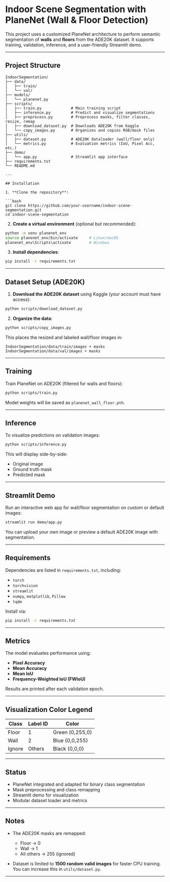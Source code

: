 # Indoor Scene Segmentation with PlaneNet (Wall & Floor Detection)

This project uses a customized PlaneNet architecture to perform semantic segmentation of **walls** and **floors** from the ADE20K dataset. It supports training, validation, inference, and a user-friendly Streamlit demo.

---

##  Project Structure

```
IndoorSegmentation/
├── data/
│   ├── train/
│   └── val/
├── models/
│   └── planenet.py
├── scripts/
│   ├── train.py             # Main training script
│   ├── inference.py         # Predict and visualize segmentations
│   ├── preprocess.py        # Preprocess masks, filter classes, resize, remap
│   ├── download_dataset.py  # Downloads ADE20K from Kaggle
│   └── copy_images.py       # Organizes and copies RGB/mask files
├── utils/
│   ├── dataset.py           # ADE20K dataloader (wall/floor only)
│   └── metrics.py           # Evaluation metrics (IoU, Pixel Acc, etc.)
├── demo/
│   └── app.py               # Streamlit app interface
├── requirements.txt
└── README.md

---

## Installation

1. **Clone the repository**:

```bash
git clone https://github.com/your-username/indoor-scene-segmentation.git
cd indoor-scene-segmentation
```

2. **Create a virtual environment** (optional but recommended):

```bash
python -m venv planenet_env
source planenet_env/bin/activate     # Linux/macOS
planenet_env\Scripts\activate        # Windows
```

3. **Install dependencies**:

```bash
pip install -r requirements.txt
```

---

## Dataset Setup (ADE20K)

1. **Download the ADE20K dataset** using Kaggle (your account must have access):

```bash
python scripts/download_dataset.py
```

2. **Organize the data**:

```bash
python scripts/copy_images.py
```

This places the resized and labeled wall/floor images in:

```
IndoorSegmentation/data/train/images + masks
IndoorSegmentation/data/val/images + masks
```

---

## Training

Train PlaneNet on ADE20K (filtered for walls and floors):

```bash
python scripts/train.py
```

Model weights will be saved as `planenet_wall_floor.pth`.

---

## Inference

To visualize predictions on validation images:

```bash
python scripts/inference.py
```

This will display side-by-side:

* Original image
* Ground truth mask
* Predicted mask

---

## Streamlit Demo

Run an interactive web app for wall/floor segmentation on custom or default images:

```bash
streamlit run demo/app.py
```

You can upload your own image or preview a default ADE20K image with segmentation.

---

## Requirements

Dependencies are listed in `requirements.txt`, including:

* `torch`
* `torchvision`
* `streamlit`
* `numpy`, `matplotlib`, `Pillow`
* `tqdm`

Install via:

```bash
pip install -r requirements.txt
```

---

## Metrics

The model evaluates performance using:

* **Pixel Accuracy**
* **Mean Accuracy**
* **Mean IoU**
* **Frequency-Weighted IoU (FWIoU)**

Results are printed after each validation epoch.

---

## Visualization Color Legend

| Class  | Label ID | Color           |
| ------ | -------- | --------------- |
| Floor  | 1        | Green (0,255,0) |
| Wall   | 2        | Blue (0,0,255)  |
| Ignore | Others   | Black (0,0,0)   |

---

## Status

*  PlaneNet integrated and adapted for binary class segmentation
*  Mask preprocessing and class remapping
*  Streamlit demo for visualization
*  Modular dataset loader and metrics

---

##  Notes

* The ADE20K masks are remapped:

  * Floor → 0
  * Wall → 1
  * All others → 255 (ignored)

* Dataset is limited to **1500 random valid images**  for faster CPU training. You can increase this in `utils/dataset.py`.

---

